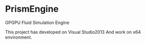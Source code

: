 # PrismEngine
GPGPU Fluid Simulation Engine

This project has developed on Visual Studio2013
And work on x64 environment.


